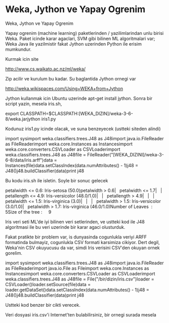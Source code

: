 # Weka, Jython ve Yapay Ogrenim


Weka, Jython ve Yapay Ogrenim




Yapay ogrenim (machine learning) paketlerinden / yazilimlarindan unlu
 birisi Weka. Paket icinde karar agaclari, SVM gibi bilinen ML 
algoritmalari var; Weka Java ile yazilmistir fakat Jython uzerinden 
Python ile erisim mumkundur. 

Kurmak icin site

http://www.cs.waikato.ac.nz/ml/weka/

Zip acilir ve kurulum bu kadar. Su baglantida Jython ornegi var

http://weka.wikispaces.com/Using+WEKA+from+Jython

Jython kullanmak icin Ubuntu uzerinde apt-get install jython. Sonra bir script yazin, mesela iris.sh, 

export CLASSPATH=$CLASSPATH:[WEKA_DIZIN]/weka-3-6-8/weka.jarjython iris1.py

Kodunuz iris1.py icinde olacak, ve suna benzeyecek (ustteki siteden alindi)

import sysimport weka.classifiers.trees.J48 as J48import java.io.FileReader as FileReaderimport weka.core.Instances as Instancesimport weka.core.converters.CSVLoader as CSVLoaderimport weka.classifiers.trees.J48 as J48file = FileReader("[WEKA_DIZINI]/weka-3-6-8/data/iris.arff")data = Instances(file)data.setClassIndex(data.numAttributes() - 1)j48 = J48()j48.buildClassifier(data)print j48

Bu kodu iris.sh ile isletin. Soyle bir sonuc gelecek

petalwidth <= 0.6: Iris-setosa (50.0)petalwidth > 0.6|   petalwidth <= 1.7|   |   petallength <= 4.9: Iris-versicolor (48.0/1.0)|   |   petallength > 4.9|   |   |   petalwidth <= 1.5: Iris-virginica (3.0)|   |   |   petalwidth > 1.5: Iris-versicolor (3.0/1.0)|   petalwidth > 1.7: Iris-virginica (46.0/1.0)Number of Leaves  :     5Size of the tree :     9

Iris veri seti ML'de iyi bilinen veri setlerinden, ve ustteki kod ile J48 algoritmasi ile bu veri uzerinde bir karar agaci olusturduk.

Fakat
 pratikte bir problem var, is dunyasinda cogunlukla veriyi ARFF 
formatinda bulmayiz, cogunlukla CSV formati karsimiza cikiyor. Dert 
degil, Weka'nin CSV okuyucusu da var, simdi Iris verisini CSV'den okuyan 
ornek gorelim.

import sysimport weka.classifiers.trees.J48 as J48import java.io.FileReader as FileReaderimport java.io.File as Fileimport weka.core.Instances as Instancesimport weka.core.converters.CSVLoader as CSVLoaderimport weka.classifiers.trees.J48 as J48file = File("/bir/dizin/iris.csv")loader = CSVLoader()loader.setSource(file)data = loader.getDataSet()data.setClassIndex(data.numAttributes() - 1)j48 = J48()j48.buildClassifier(data)print j48

Ustteki kod benzer bir cikti verecek.

Veri dosyasi iris.csv'i Internet'ten bulabilirsiniz, bir ornegi surada mesela





